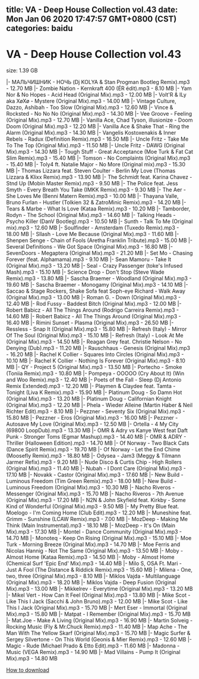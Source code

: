 
title: VA - Deep House Collection vol.43
date: Mon Jan 06 2020 17:47:57 GMT+0800 (CST)    
categories: baidu
---

# VA - Deep House Collection vol.43
size: 1.39 GB
 
 
|- МАЛЬЧИШНИК - НОЧЬ (Dj KOLYA & Stan Progman Bootleg Remix).mp3 - 12.70 MB
|- Zombie Nation  - Kernkraft 400 (ÉR édit).mp3 - 8.10 MB
|- Yam Nor & No Hopes - Acid Head (Original Mix).mp3 - 12.00 MB
|- Volt'R & ILy aka XøXø - Mystere (Original Mix).mp3 - 14.00 MB
|- Vintage Culture, Dazzo, Ashibah - Too Slow (Original Mix).mp3 - 12.60 MB
|- Vince & Rocksted - No No No (Original Mix).mp3 - 14.30 MB
|- Vee Groove - Feeling (Original Mix).mp3 - 12.70 MB
|- Vanilla Ace, Chad Tyson, illusionize - Doom Doom (Original Mix).mp3 - 12.20 MB
|- Vanilla Ace & Shake That - Ring the Alarm (Original Mix).mp3 - 14.30 MB
|- Vangelis Kostoxenakis & Inner Rebels - Radux (Definition Remix).mp3 - 16.50 MB
|- Uncle Fritz - Take Me To The Top (Original Mix).mp3 - 11.50 MB
|- Uncle Fritz  - DAWG (Original Mix).mp3 - 14.30 MB
|- Tough Stuff - Great Acceptance (Moe Turk & Fat Cat Slim Remix).mp3 - 15.40 MB
|- Tomson - No Complaints (Original Mix).mp3 - 15.40 MB
|- Toly4 ft. Natalie Major - No More (Original mix).mp3 - 15.30 MB
|- Thomas Lizzara feat. Steven Coulter - Berlin My Love (Thomas Lizzara & Klixx Remix).mp3 - 13.90 MB
|- The Schmidt feat. Karina Chavez  - Stnd Up  (Mobin Master  Remix).mp3 - 9.50 MB
|- The Police feat. Jess Smyth - Every Breath You Take (IMKK Remix).mp3 - 9.30 MB
|- The Aer - She Loves Me (Benni Matern Remix).mp3 - 10.00 MB
|- Thayana Valle, Bruno Furlan - Hustler (Tolkien 32 & ZatroMinic Remix).mp3 - 14.20 MB
|- Tears & Marbe - What Is Love (Kataa Remix).mp3 - 10.20 MB
|- Tamborder, Rodyn - The School (Original Mix).mp3 - 14.60 MB
|- Talking Heads - Psycho Killer (DanV Bootleg).mp3 - 10.50 MB
|- Sunth  - Talk To Me (Original mix).mp3 - 12.60 MB
|- Soulfinder - Amsterdam (Tuxedo Remix).mp3 - 18.00 MB
|- Sllash  - Love Me Because (Original Mix).mp3 - 11.60 MB
|- Shenpen Senge - Chain of Fools  (Aretha Franklin Tribute).mp3 - 15.00 MB
|- Several Definitions - We Got Space (Original Mix).mp3 - 16.80 MB
|- SevenDoors - Megaptera (Original Mix).mp3 - 21.20 MB
|- Set Mo - Chasing Forever (feat. Alphamama).mp3 - 9.10 MB
|- Sean Mamoru  - Take It (Original Mix).mp3 - 13.20 MB
|- Seal - Crazy Passenger (toke's Infused Mash).mp3 - 15.10 MB
|- Science Drop - Don't Stop (Steve Wade Remix).mp3 - 13.80 MB
|- Sascha Braemer - Woodland (Original Mix).mp3 - 19.60 MB
|- Sascha Braemer - Monogamy (Original Mix).mp3 - 14.10 MB
|- Saccao & Stage Rockers, Shake Sofa feat Soph-eye Richard - Walk Away (Original Mix).mp3 - 13.00 MB
|- Roman G. -  Down (Original Mix).mp3 - 12.40 MB
|- Rod Fussy - Baddest Bitch (Original Mix).mp3 - 12.00 MB
|- Robert Babicz - All The Things Around (Rodrigo Carreira Remix).mp3 - 14.60 MB
|- Robert Babicz - All The Things Around (Original Mix).mp3 - 16.40 MB
|- Rimini Sunset - Plasma (Original Mix).mp3 - 26.50 MB
|- Ressless - Snap It (Original Mix).mp3 - 15.80 MB
|- Refresh (Italy) - Mirror Of The Soul (Original Mix).mp3 - 15.10 MB
|- Refresh (Italy) - Look At Me (Original Mix).mp3 - 14.50 MB
|- Reagan Grey feat. Christie Nelson - No Denying (Dub).mp3 - 11.20 MB
|- Rauschhaus - Genesis (Original Mix).mp3 - 16.20 MB
|- Rachel K Collier - Squares Into Circles (Original Mix).mp3 - 10.10 MB
|- Rachel K Collier - Nothing Is Forever (Original Mix).mp3 - 8.10 MB
|- QY - Project 5 (Original Mix).mp3 - 13.50 MB
|- Portecho - Smoke (Toniia Remix).mp3 - 10.80 MB
|- Pompeya - OOOOO (Cry About It) (Win and Woo Remix).mp3 - 12.40 MB
|- Poets of the Fall - Sleep (Dj Antonio Remix Extended).mp3 - 12.20 MB
|- Playmen & Claydee feat. Tamta  - Tonight (Liva K Remix).mp3 - 15.90 MB
|- Platinum Doug - So Damn Hot (Original Mix).mp3 - 13.20 MB
|- Platinum Doug - Californian Knight (Original Mix).mp3 - 12.20 MB
|- Phela - Wieder Alleine (Martin Haber & Neil Richter Edit).mp3 - 8.10 MB
|- Pezzner - Seventy Six (Original Mix).mp3 - 15.80 MB
|- Pezzner - Eros (Original Mix).mp3 - 16.00 MB
|- Pezzner - Autosave My Love (Original Mix).mp3 - 12.50 MB
|- Ortella - 4 My City (69800 LoopDub).mp3 - 13.30 MB
|- OMR & Adry vs Kanye West feat Daft Punk - Stronger Toms (Egmar Mashup).mp3 - 14.40 MB
|- OMR & ADRY - Thriller  (Halloween Edition).mp3 - 14.70 MB
|- Of Norway - Two Black Cats (Dance Spirit Remix).mp3 - 19.70 MB
|- Of Norway - Let the End Chime (Moosefly Remix).mp3 - 18.80 MB
|- Odysea - Jam3 (Meggy & Tilmann Jarmer Refix).mp3 - 9.20 MB
|- Nude Disco & Curtis Chip - High Rollers (Original Mix).mp3 - 11.40 MB
|- Nubah - I Dont Care (Original Mix).mp3 - 17.10 MB
|- Novakk - Castor (Original Mix).mp3 - 17.60 MB
|- New Build - Luminous Freedom (Tim Green Remix).mp3 - 18.00 MB
|- New Build - Luminous Freedom (Original Mix).mp3 - 10.30 MB
|- Nacho Riveros - Messenger (Original Mix).mp3 - 15.70 MB
|- Nacho Riveros - 7th Avenue (Original Mix).mp3 - 17.20 MB
|- N2N & John Skyfield feat. Kirkby - Some Kind of Wonderful (Original Mix).mp3 - 9.50 MB
|- My Pretty Blue feat. Moelogo - I'm Coming Home (Club Edit).mp3 - 12.20 MB
|- Muneshine feat. Grimm - Sunshine (LCAW Remix).mp3 - 7.00 MB
|- MozDeep - Making Me Think (Main Instrumental).mp3 - 18.10 MB
|- MozDeep - It's On (Main Mix).mp3 - 17.30 MB
|- Montel - Dance Community (Original Mix).mp3 - 14.70 MB
|- Monoteq - Keep On Rising (Original Mix).mp3 - 15.10 MB
|- Moe Turk - Morning Breeze (Original Mix).mp3 - 14.70 MB
|- Moe Ferris and Nicolas Hannig - Not The Same (Original Mix).mp3 - 13.50 MB
|- Moby - Almost Home (Kataa Remix).mp3 - 14.50 MB
|- Moby - Almost Home (Chemical Surf 'Epic End' Mix).mp3 - 14.40 MB
|- Milo S, OSA Ft. Mari  - Just A Fool (The Distance & Riddick Remix).mp3 - 15.60 MB
|- Milena - One, two, three (Original Mix).mp3 - 8.10 MB
|- Miklos Vajda - Multilanguage (Original Mix).mp3 - 18.20 MB
|- Miklos Vajda - Deep Fusion (Original Mix).mp3 - 13.00 MB
|- Mikkelrev - Everytime (Original Mix).mp3 - 13.20 MB
|- Mikel Vert  - How Can It Feel (Original Mix).mp3 - 13.80 MB
|- Mike Scot - Like This I Jack (Sacchi & John Bruno).mp3 - 12.00 MB
|- Mike Scot - Like This I Jack (Original Mix).mp3 - 15.70 MB
|- Mert Eser - Immortal (Original Mix).mp3 - 15.80 MB
|- Matpat - I Remember (Original Mix).mp3 - 15.70 MB
|- Mat.Joe - Make A Living (Original Mix).mp3 - 16.90 MB
|- Martin Solveig - Rocking Music (Fly & Mr.Chuck Remix).mp3 - 11.40 MB
|- Map Ache - The Man With The Yellow Skarf (Original Mix).mp3 - 15.70 MB
|- Magic Surfer & Sergey Silvertone - On This World (Geonis & Mier Remix).mp3 - 12.60 MB
|- Magic - Rude (Michael Prado & Etto Edit).mp3 - 11.60 MB
|- Madonna - Music (VEGA Remix).mp3 - 14.90 MB
|- Mad Villains - Pump It (Original Mix).mp3 - 14.80 MB

[How to download](https://bpcam.bemobtrk.com/go/2ceec3aa-1ca2-46d6-b9ff-aaa5c184517c?jno=3820)